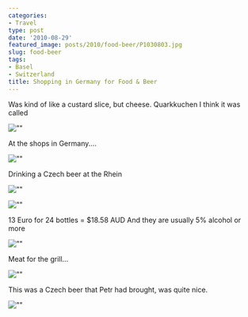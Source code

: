 ```yaml
---
categories:
- Travel
type: post
date: '2010-08-29'
featured_image: posts/2010/food-beer/P1030803.jpg
slug: food-beer
tags:
- Basel
- Switzerland
title: Shopping in Germany for Food & Beer
---
```


Was kind of like a custard slice, but cheese. Quarkkuchen I think it was called

![""](P1030803.jpg)

At the shops in Germany....

![""](P1030829.jpg)

Drinking a Czech beer at the Rhein

![""](P1030831.jpg)

![""](P1030833.jpg)

13 Euro for 24 bottles = $18.58 AUD
And they are usually 5% alcohol or more

![""](P1030834.jpg)

Meat for the grill...

![""](P1030848.jpg)

This was a Czech beer that Petr had brought, was quite nice.

![""](P1030855.jpg)
